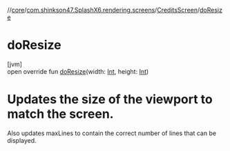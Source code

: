//[core](../../../index.md)/[com.shinkson47.SplashX6.rendering.screens](../index.md)/[CreditsScreen](index.md)/[doResize](do-resize.md)

# doResize

[jvm]\
open override fun [doResize](do-resize.md)(width: [Int](https://kotlinlang.org/api/latest/jvm/stdlib/kotlin/-int/index.html), height: [Int](https://kotlinlang.org/api/latest/jvm/stdlib/kotlin/-int/index.html))

# Updates the size of the viewport to match the screen.

Also updates maxLines to contain the correct number of lines that can be displayed.
